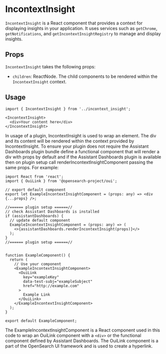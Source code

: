 # IncontextInsight

`IncontextInsight` is a React component that provides a context for displaying insights in your application. It uses services such as `getChrome`, `getNotifications`, and `getIncontextInsightRegistry` to manage and display insights.


## Props

`IncontextInsight` takes the following props:

- `children`: ReactNode. The child components to be rendered within the `IncontextInsight` context.

## Usage

```typescriptreact
import { IncontextInsight } from '../incontext_insight';

<IncontextInsight>
  <div>Your content here</div>
</IncontextInsight>
```

In usage of a plugin, IncontextInsight is used to wrap an element. The div and its content will be rendered within the context provided by IncontextInsight.
To ensure your plugin does not require the Assistant Dashboards plugin bundle define a functional component that will render a div with props by default and
if the Assistant Dashboards plugin is available then on plugin setup call renderIncontextInsightComponent passing the same props. For example:

```typescriptreact
import React from 'react';
import { OuiLink } from '@opensearch-project/oui';

// export default component
export let ExampleIncontextInsightComponent = (props: any) => <div {...props} />;

//====== plugin setup ======//
// check Assistant Dashboards is installed
if (assistantDashboards) {
  // update default component
  ExampleIncontextInsightComponent = (props: any) => (
    <>{assistantDashboards.renderIncontextInsight(props)}</>
  );
}
//====== plugin setup ======//


function ExampleComponent() {
  return (
    // Use your component
    <ExampleIncontextInsightComponent>
      <OuiLink
        key="exampleKey"
        data-test-subj="exampleSubject"
        href="http://example.com"
      >
        Example Link
      </OuiLink>
    </ExampleIncontextInsightComponent>
  );
}

export default ExampleComponent;
```

The ExampleIncontextInsightComponent is a React component used in this code to wrap an OuiLink component with a `<div>` or the functional component defined by Assistant Dashboards. The OuiLink component is a part of the OpenSearch UI framework and is used to create a hyperlink.
